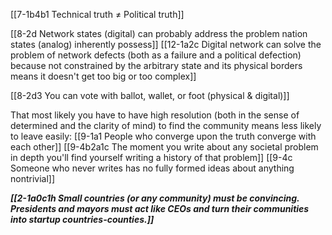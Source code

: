 [[7-1b4b1 Technical truth ≠ Political truth]]

[[8-2d Network states (digital) can probably address the problem nation states (analog) inherently possess]]
	[[12-1a2c Digital network can solve the problem of network defects (both as a failure and a political defection) because not constrained by the arbitrary state and its physical borders means it doesn't get too big or too complex]]

[[8-2d3 You can vote with ballot, wallet, or foot (physical & digital)]]

That most likely you have to have high resolution (both in the sense of determined and the clarity of mind) to find the community means less likely to leave easily:
	[[9-1a1 People who converge upon the truth converge with each other]]
		[[9-4b2a1c The moment you write about any societal problem in depth you'll find yourself writing a history of that problem]]
			[[9-4c Someone who never writes has no fully formed ideas about anything nontrivial]]

***[[2-1a0c1h Small countries (or any community) must be convincing. Presidents and mayors must act like CEOs and turn their communities into startup countries-counties.]]***